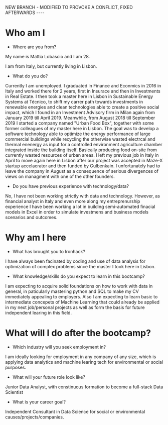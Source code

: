NEW BRANCH - MODIFIED TO PROVOKE A CONFLICT, FIXED AFTERWARDS ----

# Who am I

* Where are you from?

My name is Mattia Lobascio and I am 28.

I am from Italy, but currently living in Lisbon.

* What do you do?

Currently I am unemployed. I graduated in Finance and Econmics in 2016 in Italy and worked there for 2 years, first in Insurace and then in Investments in Real Estate. I then took a master here in Lisbon in Sustainable Energy Systems at Técnico, to shift my carrer path towards investments in renewable energies and clean technologies able to create a positive social impact, which I found in an Investment Advisory firm in Milan again from January 2019 till April 2019. Meanwhile, from August 2018 till September 2019 I started a company named "Urban Food Box", together with some former colleagues of my master here in Lisbon. The goal was to develop a software technology able to optimize the energy performance of large commercial buildings while recycling the otherwise wasted electrcal and thermal enenergy as input for a controlled environment agriculture chamber integrated inside the building itself. Basically producing food on-site from currently wasted resources of urban areas. I left my previous job in Italy in April to move again here in Lisbon after our project was accepted in Maze-X startup accelaerator and then funded by Gulbenkain. I unfortunately had to leave the company in August as a consequence of serious divergences of views on managment with one of the other founders.       

* Do you have previous experience with technology/data?

No, I have not been working strictly with data and technology. However, as financial analyst in Italy and even more along my entreprenurship experience I have been working a lot in building semi-automated finacial models in Excel in order to simulate investmens and business models scenarios and outcomes.

# Why am I here

* What has brought you to Ironhack?

I have always been facinated by coding and use of data analysis for optimization of complex problems since the master I took here in Lisbon. 

* What knowledge/skills do you expect to learn in this bootcamp?

I am expecting to acquire solid foundations on how to work with data in general, in paticularly mastering python and SQL to make my CV immediately appealing to employers. Also I am expecting to learn basic to intermediate concepets of Machine Learning that could already be applied in my next job/personal projects as well as form the basis for future independent learing in this field.

# What will I do after the bootcamp?

* Which industry will you seek employment in?

I am ideally looking for employment in any company of any size, which is applying data analytics and machine learing tech for environmental or social purposes.

* What will your future role look like?

Junior Data Analyst, with constinuous formation to become a full-stack Data Scientist

* What is your career goal?

Independent Consultant in Data Science for social or environmental causes/projects/companies.

